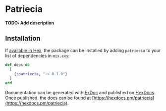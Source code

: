 # Patriecia

**TODO: Add description**

## Installation

If [available in Hex](https://hex.pm/docs/publish), the package can be installed
by adding `patriecia` to your list of dependencies in `mix.exs`:

```elixir
def deps do
  [
    {:patriecia, "~> 0.1.0"}
  ]
end
```

Documentation can be generated with [ExDoc](https://github.com/elixir-lang/ex_doc)
and published on [HexDocs](https://hexdocs.pm). Once published, the docs can
be found at [https://hexdocs.pm/patriecia](https://hexdocs.pm/patriecia).

